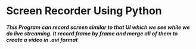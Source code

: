 # Screen Recorder Using Python

***This Program can record screen similar to that UI which we see while we do live streaming. It record frame by frame and merge all of them to create a video in .avi format***
